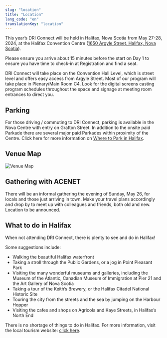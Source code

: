 ```yaml
---
slug: "location"
title: "Location"
lang_code: "en"
translationKey: "location"
---
```


This year’s DRI Connect will be held in Halifax, Nova Scotia from May 27-28, 2024, at the Halifax Convention Centre ([1650 Argyle Street, Halifax, Nova Scotia](https://maps.app.goo.gl/QTG9JZWzJoicKHEF7)).

Please ensure you arrive about 15 minutes before the start on Day 1 to ensure you have time to check-in at Registration
and find a seat.

DRI Connect will take place on the Convention Hall Level, which is street level and offers easy access from Argyle
Street. Most of our program will take place in Plenary/Main Room C4. Look for the digital screens casting program
schedules throughout the space and signage at meeting room entrances to direct you.

## Parking

For those driving / commuting to DRI Connect, parking is available in the Nova Centre with entry on Grafton Street. In addition to the onsite paid Parkade there are several major paid Parkades within proximity of the Centre. Click here for more information on [Where to Park in Halifax](https://downtownhalifax.ca/parking).

## Venue Map
<img src="/map.png" class="w-100" alt="Venue Map" title="Venue Map" />

## Gathering with ACENET

There will be an informal gathering the evening of Sunday, May 26, for locals and those just arriving in town. Make your
travel plans accordingly and drop by to meet up with colleagues and friends, both old and new. Location to be announced.

## What to do in Halifax

When not attending DRI Connect, there is plenty to see and do in Halifax!  

Some suggestions include:

* Walking the beautiful Halifax waterfront
* Taking a stroll through the Public Gardens, or a jog in Point Pleasant Park
* Visiting the many wonderful museums and galleries, including the Museum of the Atlantic, Canadian Museum of Immigration at Pier 21 and the Art Gallery of Nova Scotia
* Taking a tour of the Keith’s Brewery, or the Halifax Citadel National Historic Site
* Touring the city from the streets and the sea by jumping on the Harbour Hopper 
* Visiting the cafes and shops on Agricola and Kaye Streets, in Halifax’s North End

There is no shortage of things to do in Halifax. For more information, visit the local tourism website: [click here](https://www.novascotia.com/trip-ideas/stories/perfect-one-three-day-halifax-itinerary).
